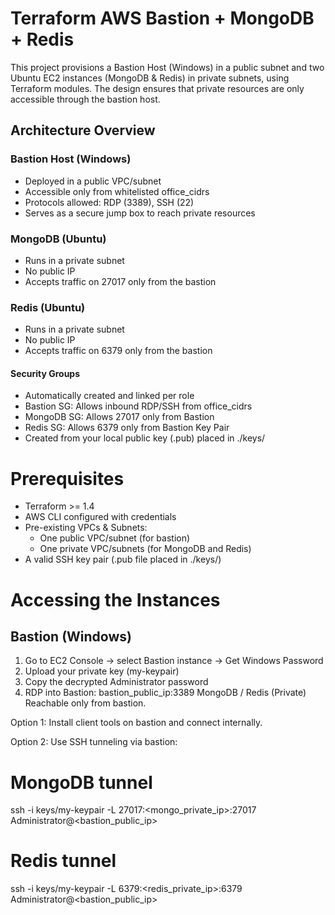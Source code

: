 # Terraform AWS Bastion + MongoDB + Redis

This project provisions a Bastion Host (Windows) in a public subnet and two Ubuntu EC2 instances (MongoDB & Redis) in private subnets, using Terraform modules. The design ensures that private resources are only accessible through the bastion host.
## Architecture Overview
### Bastion Host (Windows)
- Deployed in a public VPC/subnet
- Accessible only from whitelisted office_cidrs
- Protocols allowed: RDP (3389), SSH (22)
- Serves as a secure jump box to reach private resources
### MongoDB (Ubuntu)
- Runs in a private subnet
- No public IP
- Accepts traffic on 27017 only from the bastion
### Redis (Ubuntu)
- Runs in a private subnet
- No public IP
- Accepts traffic on 6379 only from the bastion
#### Security Groups
- Automatically created and linked per role
- Bastion SG: Allows inbound RDP/SSH from office_cidrs
- MongoDB SG: Allows 27017 only from Bastion
- Redis SG: Allows 6379 only from Bastion
Key Pair
- Created from your local public key (.pub) placed in ./keys/
# Prerequisites
- Terraform >= 1.4
- AWS CLI configured with credentials
- Pre-existing VPCs & Subnets:
  * One public VPC/subnet (for bastion)
  * One private VPC/subnets (for MongoDB and Redis)
- A valid SSH key pair (.pub file placed in ./keys/)
# Accessing the Instances
## Bastion (Windows)
1. Go to EC2 Console → select Bastion instance → Get Windows Password
2. Upload your private key (my-keypair)
3. Copy the decrypted Administrator password
4. RDP into Bastion: bastion_public_ip:3389
MongoDB / Redis (Private)
Reachable only from bastion.

Option 1: Install client tools on bastion and connect internally.

Option 2: Use SSH tunneling via bastion:
# MongoDB tunnel
ssh -i keys/my-keypair -L 27017:<mongo_private_ip>:27017 Administrator@<bastion_public_ip>

# Redis tunnel
ssh -i keys/my-keypair -L 6379:<redis_private_ip>:6379 Administrator@<bastion_public_ip>
